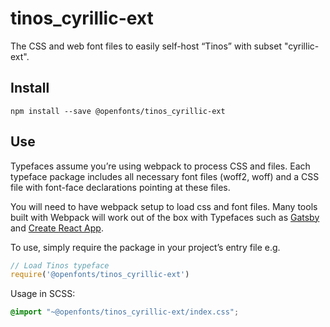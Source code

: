
# tinos_cyrillic-ext

The CSS and web font files to easily self-host “Tinos” with subset "cyrillic-ext".

## Install

`npm install --save @openfonts/tinos_cyrillic-ext`

## Use

Typefaces assume you’re using webpack to process CSS and files. Each typeface
package includes all necessary font files (woff2, woff) and a CSS file with
font-face declarations pointing at these files.

You will need to have webpack setup to load css and font files. Many tools built
with Webpack will work out of the box with Typefaces such as [Gatsby](https://github.com/gatsbyjs/gatsby)
and [Create React App](https://github.com/facebookincubator/create-react-app).

To use, simply require the package in your project’s entry file e.g.

```javascript
// Load Tinos typeface
require('@openfonts/tinos_cyrillic-ext')
```

Usage in SCSS:
```scss
@import "~@openfonts/tinos_cyrillic-ext/index.css";
```
